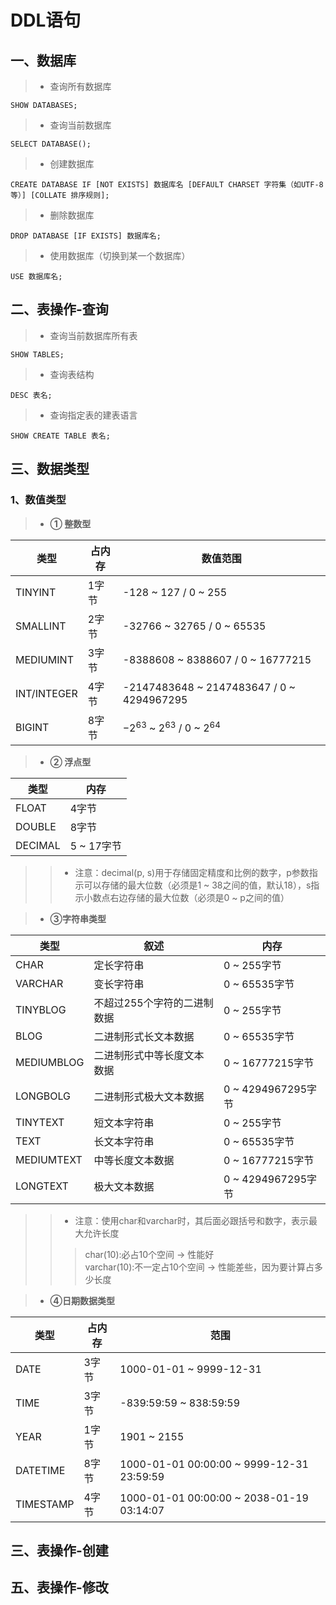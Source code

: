 # DDL语句

## 一、数据库  
> - 查询所有数据库  
```mysql
SHOW DATABASES;
```

> - 查询当前数据库
```mysql
SELECT DATABASE();
```

> - 创建数据库
```mysql
CREATE DATABASE IF [NOT EXISTS] 数据库名 [DEFAULT CHARSET 字符集（如UTF-8等）] [COLLATE 排序规则];
```

> - 删除数据库
```mysql
DROP DATABASE [IF EXISTS] 数据库名;
```

> - 使用数据库（切换到某一个数据库）
```mysql
USE 数据库名;
```

## 二、表操作-查询
> - 查询当前数据库所有表  
```mysql
SHOW TABLES;
```  

> - 查询表结构  
```mysql
DESC 表名;
```

> - 查询指定表的建表语言  
```mysql
SHOW CREATE TABLE 表名;
```

## 三、数据类型    
### 1、数值类型  
> - **① 整数型**

|类型 |占内存 |数值范围 |
| ---- | ---- | ---- |
|TINYINT |1字节 |-128 ~ 127 / 0 ~ 255|
|SMALLINT | 2字节 |-32766 ~ 32765 / 0 ~ 65535|
|MEDIUMINT |3字节 |-8388608 ~ 8388607 / 0 ~ 16777215|
|INT/INTEGER |4字节 |-2147483648 ~ 2147483647 / 0 ~ 4294967295|
|BIGINT |8字节 |$-2^{63}$ ~ $2^{63}$ / 0 ~ $2^{64}$|

> - **② 浮点型**

|类型 |内存 |
| ---- | ---- |
|FLOAT |4字节 |
|DOUBLE |8字节 |
|DECIMAL |5 ~ 17字节 |  
> > - 注意：decimal(p, s)用于存储固定精度和比例的数字，p参数指示可以存储的最大位数（必须是1 ~ 38之间的值，默认18），s指示小数点右边存储的最大位数（必须是0 ~ p之间的值）  

> - **③字符串类型**

|类型 |叙述 |内存 |
|---|---|---|
|CHAR |定长字符串 |0 ~ 255字节 |
|VARCHAR |变长字符串 |0 ~ 65535字节 |
|TINYBLOG |不超过255个字符的二进制数据 |0 ~ 255字节 |
|BLOG |二进制形式长文本数据 |0 ~ 65535字节 |
|MEDIUMBLOG |二进制形式中等长度文本数据 |0 ~ 16777215字节 |
|LONGBOLG |二进制形式极大文本数据 |0 ~ 4294967295字节 |
|TINYTEXT |短文本字符串 |0 ~ 255字节 |
|TEXT |长文本字符串 |0 ~ 65535字节 |
|MEDIUMTEXT|中等长度文本数据 |0 ~ 16777215字节 |
|LONGTEXT |极大文本数据 |0 ~ 4294967295字节 |  

> > - 注意：使用char和varchar时，其后面必跟括号和数字，表示最大允许长度  
> > > char(10):必占10个空间 $\rightarrow$ 性能好    
> > > varchar(10):不一定占10个空间 $\rightarrow$ 性能差些，因为要计算占多少长度

> - **④日期数据类型**  

|类型 |占内存 |范围 |
|---|---|---|
|DATE|3字节|1000-01-01 ~ 9999-12-31|
|TIME|3字节|-839:59:59 ~ 838:59:59|
|YEAR|1字节|1901 ~ 2155|
|DATETIME|8字节|1000-01-01 00:00:00 ~ 9999-12-31 23:59:59|
|TIMESTAMP|4字节|1000-01-01 00:00:00 ~ 2038-01-19 03:14:07|

## 三、表操作-创建  




## 五、表操作-修改
